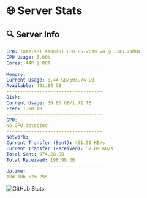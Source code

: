# 🌐 Server Stats
## 🔍 Server Info
```yaml
CPU: Intel(R) Xeon(R) CPU E5-2699 v4 @ 1348.21MHz
CPU Usage: 5.00%
Cores: 44P | 88T
-----------------------------------
Memory:
Current Usage: 8.44 GB/503.74 GB
Available: 491.84 GB
-----------------------------------
Disk:
Current Usage: 30.83 GB/1.71 TB
Free: 1.60 TB
-----------------------------------
GPU:
No GPU detected
-----------------------------------
Network:
Current Transfer (Sent): 451.50 KB/s
Current Transfer (Received): 57.89 KB/s
Total Sent: 974.28 GB
Total Received: 198.99 GB
-----------------------------------
Uptime:
18d 10h 52m 29s
```
![GitHub Stats](https://img.shields.io/badge/Updated-2025-05-08_04:01:17-blue)